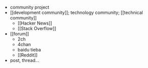 - community project
- [[development community]]; technology community; [[technical community]]
    - [[Hacker News]]
    - [[Stack Overflow]]
- [[forum]]
    - 2ch
    - 4chan
    - baidu tieba
    - [[Reddit]]
- post, thread...
